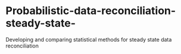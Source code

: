 # Probabilistic-data-reconciliation-steady-state-
Developing and comparing statistical methods for steady state data reconciliation

